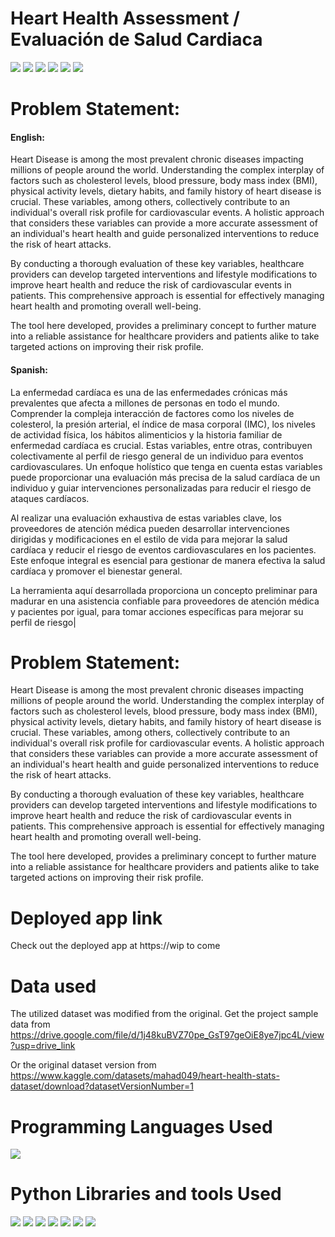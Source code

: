 # Heart Health Assessment / Evaluación de Salud Cardiaca
 
![](https://img.shields.io/github/last-commit/MenAtwork-FMP/Heart_Health-Salud_Cardiaca)
![](https://img.shields.io/github/languages/count/MenAtwork-FMP/Heart_Health-Salud_Cardiaca)
![](https://img.shields.io/github/languages/top/MenAtwork-FMP/Heart_Health-Salud_Cardiaca)
![](https://img.shields.io/github/repo-size/MenAtwork-FMP/Heart_Health-Salud_Cardiaca)
![](https://img.shields.io/github/directory-file-count/MenAtwork-FMP/Heart_Health-Salud_Cardiaca)
![](https://img.shields.io/github/license/MenAtwork-FMP/Heart_Health-Salud_Cardiaca)


# Problem Statement:
#### English:
Heart Disease is among the most prevalent chronic diseases impacting millions of people around the world. Understanding the complex interplay of factors such as cholesterol levels, blood pressure, body mass index (BMI), physical activity levels, dietary habits, and family history of heart disease is crucial. These variables, among others, collectively contribute to an individual's overall risk profile for cardiovascular events. A holistic approach that considers these variables can provide a more accurate assessment of an individual's heart health and guide personalized interventions to reduce the risk of heart attacks.

By conducting a thorough evaluation of these key variables, healthcare providers can develop targeted interventions and lifestyle modifications to improve heart health and reduce the risk of cardiovascular events in patients. This comprehensive approach is essential for effectively managing heart health and promoting overall well-being.

The tool here developed, provides a preliminary concept to further mature into a reliable assistance for healthcare providers and patients alike to take targeted actions on improving their risk profile.

#### Spanish:
La enfermedad cardíaca es una de las enfermedades crónicas más prevalentes que afecta a millones de personas en todo el mundo. Comprender la compleja interacción de factores como los niveles de colesterol, la presión arterial, el índice de masa corporal (IMC), los niveles de actividad física, los hábitos alimenticios y la historia familiar de enfermedad cardíaca es crucial. Estas variables, entre otras, contribuyen colectivamente al perfil de riesgo general de un individuo para eventos cardiovasculares. Un enfoque holístico que tenga en cuenta estas variables puede proporcionar una evaluación más precisa de la salud cardíaca de un individuo y guiar intervenciones personalizadas para reducir el riesgo de ataques cardíacos.

Al realizar una evaluación exhaustiva de estas variables clave, los proveedores de atención médica pueden desarrollar intervenciones dirigidas y modificaciones en el estilo de vida para mejorar la salud cardíaca y reducir el riesgo de eventos cardiovasculares en los pacientes. Este enfoque integral es esencial para gestionar de manera efectiva la salud cardíaca y promover el bienestar general.

La herramienta aquí desarrollada proporciona un concepto preliminar para madurar en una asistencia confiable para proveedores de atención médica y pacientes por igual, para tomar acciones específicas para mejorar su perfil de riesgo|


# Problem Statement:

Heart Disease is among the most prevalent chronic diseases impacting millions of people around the world. Understanding the complex interplay of factors such as cholesterol levels, blood pressure, body mass index (BMI), physical activity levels, dietary habits, and family history of heart disease is crucial. These variables, among others, collectively contribute to an individual's overall risk profile for cardiovascular events. A holistic approach that considers these variables can provide a more accurate assessment of an individual's heart health and guide personalized interventions to reduce the risk of heart attacks.

By conducting a thorough evaluation of these key variables, healthcare providers can develop targeted interventions and lifestyle modifications to improve heart health and reduce the risk of cardiovascular events in patients. This comprehensive approach is essential for effectively managing heart health and promoting overall well-being.

The tool here developed, provides a preliminary concept to further mature into a reliable assistance for healthcare providers and patients alike to take targeted actions on improving their risk profile. 

# Deployed app link

Check out the deployed app at https://wip to come

# Data used

The utilized dataset was modified from the original.
Get the project sample data from https://drive.google.com/file/d/1j48kuBVZ70pe_GsT97geOiE8ye7jpc4L/view?usp=drive_link  

Or the original dataset version
from https://www.kaggle.com/datasets/mahad049/heart-health-stats-dataset/download?datasetVersionNumber=1

# Programming Languages Used
<img src = "https://img.shields.io/badge/-Python-3776AB?style=flat&logo=Python&logoColor=white">

# Python Libraries and tools Used
<img src="http://img.shields.io/badge/-Git-F05032?style=flat&logo=git&logoColor=FFFFFF"> <img src = "https://img.shields.io/badge/-NumPy-013243?style=flat&logo=NumPy&logoColor=white"> <img src = "https://img.shields.io/badge/-Pandas-150458?style=flat&logo=pandas&logoColor=white"> <img src="http://img.shields.io/badge/-sklearn-F7931E?style=flat&logo=scikit-learn&logoColor=FFFFFF">  <img src = "https://img.shields.io/badge/-Streamlit-FF4B4B?style=flat&logo=Streamlit&logoColor=white"> <img src = "https://img.shields.io/badge/-mlflow-0194E2?style=flat&logo=mlflow&logoColor=white"> <img src = "https://img.shields.io/badge/-Pydantic-000000?style=flat&logoColor=white">

